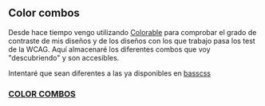 ## Color combos

Desde hace tiempo vengo utilizando [Colorable](http://jxnblk.com/colorable/demos/) para comprobar el grado de contraste de mis diseños y de los diseños con los que trabajo pasa los test de la WCAG. Aquí almacenaré los diferentes combos que voy "descubriendo" y son accesibles.

Intentaré que sean diferentes a las ya disponibles en [basscss](http://www.basscss.com/v7/docs/reference/color-combinations/)

### [COLOR COMBOS](http://jorgeatgu.github.io/color-combos/)
